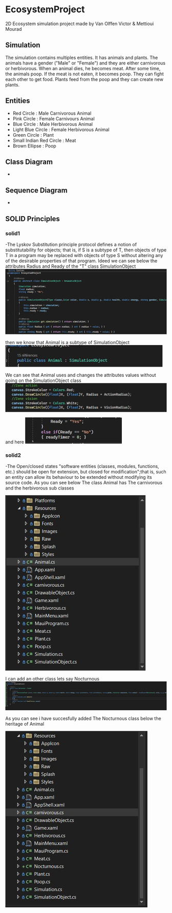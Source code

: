 # EcosystemProject
2D Ecosystem simulation project made by Van Olffen Victor & Mettioui Mourad

## Simulation
The simulation contains multiples entities. It has animals and plants.
The animals have a gender ("Male" or "Female") and they are either carnivorous or herbivorous. When an animal dies, he becomes meat.
After some time, the animals poop. If the meat is not eaten, it becomes poop. They can fight each other to get food.
Plants feed from the poop and they can create new plants.

## Entities
- Red Circle              : Male Carnivorous Animal
- Pink Circle             : Female Carnivours Animal
- Blue Circle             : Male Herbivorous Animal
- Light Blue Circle       : Female Herbivorous Animal
- Green Circle            : Plant
- Small Indian Red Circle : Meat
- Brown Ellipse           : Poop

## Class Diagram
-
## Sequence Diagram
-
## SOLID Principles

### solid1
-The Lyskov Substitution principle protocol defines a notion of substitutability for objects; that is, if S is a subtype of T, then objects of type T in a program may be replaced with objects of type S without altering any of the desirable properties of that program.
Ideed we can see below the attributes Radius and Ready of the "T" class SimulationObject
<picture>
  <img src="https://github.com/VictorVanO/EcosystemProject/blob/main/images%20project/S1_attributes.PNG">
<picture>
  
then we know that Animal is a subtype of SimulationObject
<picture>
  <img src="https://github.com/VictorVanO/EcosystemProject/blob/main/images%20project/S1_legacy.PNG">
<picture>
  
We can see that Animal uses and changes the attributes values without going on the SimulationObject class
<picture>
  <img src="https://github.com/VictorVanO/EcosystemProject/blob/main/images%20project/S1_using.PNG">
<picture>
  
and here
<picture>
  <img src="https://github.com/VictorVanO/EcosystemProject/blob/main/images%20project/S1_using2.PNG">
<picture>

### solid2
-The Open/closed states "software entities (classes, modules, functions, etc.) should be open for extension, but closed for modification";that is, such an entity can allow its behaviour to be extended without modifying its source code.
As you can see below The class Animal has The carnivorous and the herbivorous sub classes 

<picture>
  <img src="https://github.com/VictorVanO/EcosystemProject/blob/main/images%20project/S2_Files%20before.PNG">
<picture>
  
I can add an other class lets say Nocturnous
<picture>
  <img src="https://github.com/VictorVanO/EcosystemProject/blob/main/images%20project/S2_Added%20Class.PNG">
<picture>
  
As you can see i have succesfully added The Nocturnous class below the heritage of Animal

<picture>
  <img src="https://github.com/VictorVanO/EcosystemProject/blob/main/images%20project/S2_Files%20after.PNG">
<picture>
